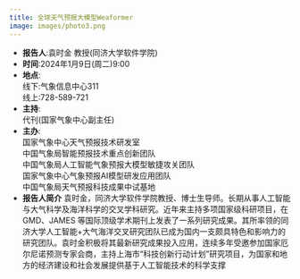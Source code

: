 ```yaml
---
title: 全球天气预报大模型Weaformer
image: images/photo3.png
---
```

- **报告人**:袁时金 教授(同济大学软件学院)  
- **时间**:2024年1月9日(周二)9:00  
- **地点**:  
线下:气象信息中心311  
线上:728-589-721  
- **主持**:  
代刊(国家气象中心副主任)  
- **主办**:  
国家气象中心天气预报技术研发室  
中国气象局智能预报技术重点创新团队  
中国气象局人工智能气象预报大模型敏捷攻关团队  
国家气象中心气象预报AI模型研发应用团队  
中国气象局天气预报科技成果中试基地    
- **报告人简介**
袁时金，同济大学软件学院教授、博士生导师。长期从事人工智能与大气科学及海洋科学的交叉学科研究。近年来主持多项国家级科研项目，在 GMD、JAMES 等国际顶级学术期刊上发表了一系列研究成果。其所率领的同济大学人工智能+大气海洋交叉研究团队已成为国内一支颇具特色和影响力的研究团队。袁时金积极将其最新研究成果投入应用，连续多年受邀参加国家厄尔尼诺预测专家会商，主持上海市“科技创新行动计划”研究项目，为国家和地方的经济建设和社会发展提供基于人工智能技术的科学支撑